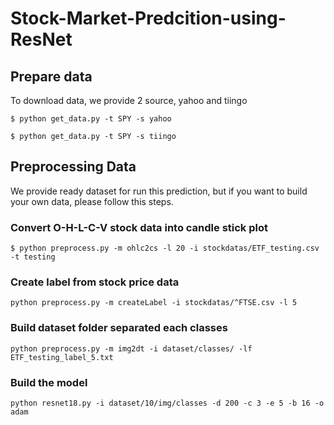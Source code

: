 # Stock-Market-Predcition-using-ResNet

## Prepare data
To download data, we provide 2 source, yahoo and tiingo

```shell-script
$ python get_data.py -t SPY -s yahoo
```
```shell-script
$ python get_data.py -t SPY -s tiingo
```
## Preprocessing Data
We provide ready dataset for run this prediction, but if you want to build your own data, please follow this steps.

### Convert O-H-L-C-V stock data into candle stick plot
```shell-script
$ python preprocess.py -m ohlc2cs -l 20 -i stockdatas/ETF_testing.csv -t testing
```

### Create label from stock price data
```shell-script
python preprocess.py -m createLabel -i stockdatas/^FTSE.csv -l 5
```

### Build dataset folder separated each classes
```shell-script
python preprocess.py -m img2dt -i dataset/classes/ -lf ETF_testing_label_5.txt
```

### Build the model
```shell-script
python resnet18.py -i dataset/10/img/classes -d 200 -c 3 -e 5 -b 16 -o adam
```
